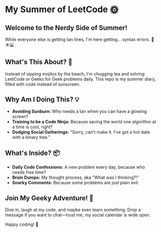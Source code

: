 # My Summer of LeetCode 🌞

## Welcome to the Nerdy Side of Summer!

While everyone else is getting tan lines, I'm here getting... syntax errors. 🌊☀️💻

## What's This About? 🤔

Instead of sipping mojitos by the beach, I'm chugging tea and solving LeetCode or Geeks for Geek problems daily. This repo is my summer diary, filled with code instead of sunscreen.

## Why Am I Doing This? 💡

- **Avoiding Sunburn:** Who needs a tan when you can have a glowing screen?
- **Training to be a Code Ninja:** Because saving the world one algorithm at a time is cool, right?
- **Dodging Social Gatherings:** "Sorry, can't make it. I've got a hot date with a binary tree."

## What's Inside? 📦

- **Daily Code Confessions:** A new problem every day, because who needs free time?
- **Brain Dumps:** My thought process, aka "What was I thinking?!"
- **Snarky Comments:** Because some problems are just plain evil.

## Join My Geeky Adventure! 🎢

Dive in, laugh at my code, and maybe even learn something. Drop a message if you want to chat—trust me, my social calendar is wide open.

Happy coding! 🚀
